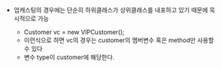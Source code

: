 - 업캐스팅의 경우에는 단순히 하위클래스가 상위클래스를 내포하고 있기 때문에 묵시적으로 가능

    - Customer vc = new VIPCustomer();
    - 이런식으로 하면 vc의 경우는 customer의 멤버변수 혹은 method만 사용할 수 있다
    - 변수 type이 customer에 해당한다.
